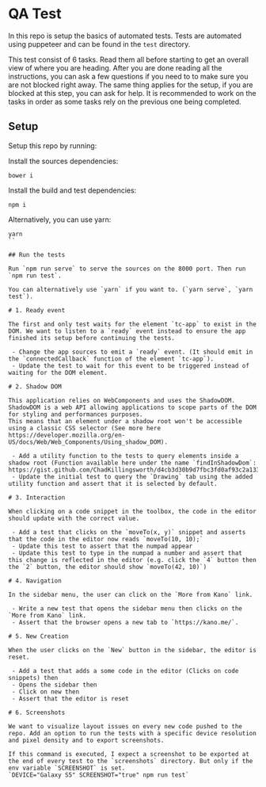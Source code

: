 # QA Test

In this repo is setup the basics of automated tests. Tests are automated using puppeteer and can be found in the `test` directory.

This test consist of 6 tasks. Read them all before starting to get an overall view of where you are heading.
After you are done reading all the instructions, you can ask a few questions if you need to to make sure you are not blocked right away.
The same thing applies for the setup, if you are blocked at this step, you can ask for help.
It is recommended to work on the tasks in order as some tasks rely on the previous one being completed.

## Setup

Setup this repo by running:

Install the sources dependencies:
```
bower i
```

Install the build and test dependencies:
```
npm i
```

Alternatively, you can use yarn:
```
yarn
``

## Run the tests

Run `npm run serve` to serve the sources on the 8000 port. Then run `npm run test`.

You can alternatively use `yarn` if you want to. (`yarn serve`, `yarn test`).

# 1. Ready event

The first and only test waits for the element `tc-app` to exist in the DOM. We want to listen to a `ready` event instead to ensure the app finished its setup before continuing the tests.

 - Change the app sources to emit a `ready` event. (It should emit in the `connectedCallback` function of the element `tc-app`).
 - Update the test to wait for this event to be triggered instead of waiting for the DOM element.

# 2. Shadow DOM

This application relies on WebComponents and uses the ShadowDOM. ShadowDOM is a web API allowing applications to scope parts of the DOM for styling and performances purposes.
This means that an element under a shadow root won't be accessible using a classic CSS selector (See more here https://developer.mozilla.org/en-US/docs/Web/Web_Components/Using_shadow_DOM).

 - Add a utility function to the tests to query elements inside a shadow root (Function available here under the name `findInShadowDom`: https://gist.github.com/ChadKillingsworth/d4cb3d30b9d7fbc3fd0af93c2a133a53)
 - Update the initial test to query the `Drawing` tab using the added utility function and assert that it is selected by default.

# 3. Interaction

When clicking on a code snippet in the toolbox, the code in the editor should update with the correct value.

 - Add a test that clicks on the `moveTo(x, y)` snippet and asserts that the code in the editor now reads `moveTo(10, 10);`
 - Update this test to assert that the numpad appear
 - Update this test to type in the numpad a number and assert that this change is reflected in the editor (e.g. click the `4` button then the `2` button, the editor should show `moveTo(42, 10)`)

# 4. Navigation

In the sidebar menu, the user can click on the `More from Kano` link.

 - Write a new test that opens the sidebar menu then clicks on the `More from Kano` link.
 - Assert that the browser opens a new tab to `https://kano.me/`.

# 5. New Creation

When the user clicks on the `New` button in the sidebar, the editor is reset.

 - Add a test that adds a some code in the editor (Clicks on code snippets) then
 - Opens the sidebar then
 - Click on new then
 - Assert that the editor is reset

# 6. Screenshots

We want to visualize layout issues on every new code pushed to the repo. Add an option to run the tests with a specific device resolution and pixel density and to export screenshots.

If this command is executed, I expect a screenshot to be exported at the end of every test to the `screenshots` directory. But only if the env variable `SCREENSHOT` is set.
`DEVICE="Galaxy S5" SCREENSHOT="true" npm run test`